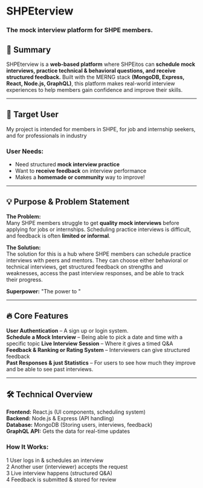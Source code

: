 # SHPEterview  
### The mock interview platform for SHPE members.  

## 🎯 Summary  

SHPEterview is a **web-based platform** where SHPEitos can **schedule mock interviews, practice technical & behavioral questions, and receive structured feedback.** 
Built with the MERNG stack **(MongoDB, Express, React, Node.js, GraphQL)**, this platform makes real-world interview experiences to help members gain confidence and improve their skills. 

---

## 👥 Target User  
My project is intended for members in SHPE, for job and internship seekers, and for professionals in industry


### **User Needs:**  
- Need structured **mock interview practice**  
- Want to **receive feedback** on interview performance  
- Makes a **homemade or community** way to improve!


---

## 💡 Purpose & Problem Statement  
**The Problem:**  
Many SHPE members struggle to get **quality mock interviews** before applying for jobs or internships. Scheduling practice interviews is difficult, and feedback is often **limited or informal**.  

**The Solution:**  
The solution for this is a hub where SHPE members can schedule practice interviews with peers and mentors. 
They can choose either behavioral or technical interviews, get structured feedback on strengths and weaknesses, access the past interview responses, and be able to track their progress.



**Superpower:** "The power to "

---

## 🔥 Core Features  
**User Authentication** – A sign up or login system.  
**Schedule a Mock Interview** – Being able to pick a date and time with a specific topic
**Live Interview Session** – Where it gives a timed Q&A
**Feedback & Ranking or Rating System** – Interviewers can give structured feedback  
**Past Responses & just Statistics** – For users to see how much they improve and be able to see past interviews.

---

## 🛠️ Technical Overview  
**Frontend:** React.js (UI components, scheduling system)  
**Backend:** Node.js & Express (API handling)  
**Database:** MongoDB (Storing users, interviews, feedback)  
**GraphQL API:** Gets the data for real-time updates  

### **How It Works:**  
1️ User logs in & schedules an interview  
2️ Another user (interviewer) accepts the request  
3️ Live interview happens (structured Q&A)  
4️ Feedback is submitted & stored for review  
